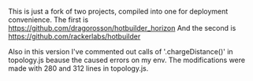 This is just a fork of two projects, compiled into one 
for deployment convenience.
The first is https://github.com/dragorosson/hotbuilder_horizon
And the second is https://github.com/rackerlabs/hotbuilder

Also in this version I've commented out calls of '.chargeDistance()'
in topology.js beause the caused errors on my env. 
The modifications were made with 280 and 312 lines in topology.js.
